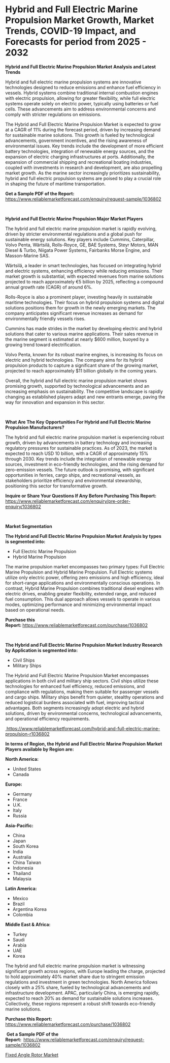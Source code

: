 <p><h1>Hybrid and Full Electric Marine Propulsion Market Growth, Market Trends, COVID-19 Impact, and Forecasts for period from 2025 - 2032</h1></p><p><strong>Hybrid and Full Electric Marine Propulsion Market Analysis and Latest Trends</strong></p>
<p><p>Hybrid and full electric marine propulsion systems are innovative technologies designed to reduce emissions and enhance fuel efficiency in vessels. Hybrid systems combine traditional internal combustion engines with electric propulsion, allowing for greater flexibility, while full electric systems operate solely on electric power, typically using batteries or fuel cells. These advancements aim to address environmental concerns and comply with stricter regulations on emissions.</p><p>The Hybrid and Full Electric Marine Propulsion Market is expected to grow at a CAGR of 11% during the forecast period, driven by increasing demand for sustainable marine solutions. This growth is fueled by technological advancements, government incentives, and the rising awareness of environmental issues. Key trends include the development of more efficient battery technologies, integration of renewable energy sources, and the expansion of electric charging infrastructures at ports. Additionally, the expansion of commercial shipping and recreational boating industries, coupled with investments in research and development, are also propelling market growth. As the marine sector increasingly prioritizes sustainability, hybrid and full electric propulsion systems are poised to play a crucial role in shaping the future of maritime transportation.</p></p>
<p><strong>Get a Sample PDF of the Report:&nbsp;</strong> <a href="https://www.reliablemarketforecast.com/enquiry/request-sample/1036802?utm_campaign=2479&utm_medium=2&utm_source=Github&utm_content=ia&utm_term=10042025&utm_id=hybrid-and-full-electric-marine-propulsion">https://www.reliablemarketforecast.com/enquiry/request-sample/1036802</a></p>
<p>&nbsp;</p>
<p><strong>Hybrid and Full Electric Marine Propulsion Major Market Players</strong></p>
<p><p>The hybrid and full electric marine propulsion market is rapidly evolving, driven by stricter environmental regulations and a global push for sustainable energy solutions. Key players include Cummins, Caterpillar, Volvo Penta, Wärtsilä, Rolls-Royce, GE, BAE Systems, Steyr Motors, MAN Diesel & Turbo, Niigata Power Systems, Fairbanks Morse Engine, and Masson-Marine SAS.</p><p>Wärtsilä, a leader in smart technologies, has focused on integrating hybrid and electric systems, enhancing efficiency while reducing emissions. Their market growth is substantial, with expected revenues from marine solutions projected to reach approximately €5 billion by 2025, reflecting a compound annual growth rate (CAGR) of around 6%.</p><p>Rolls-Royce is also a prominent player, investing heavily in sustainable maritime technologies. Their focus on hybrid propulsion systems and digital solutions positions them for growth in the newly emerging markets. The company anticipates significant revenue increases as demand for environmentally friendly vessels rises.</p><p>Cummins has made strides in the market by developing electric and hybrid solutions that cater to various marine applications. Their sales revenue in the marine segment is estimated at nearly $600 million, buoyed by a growing trend toward electrification.</p><p>Volvo Penta, known for its robust marine engines, is increasing its focus on electric and hybrid technologies. The company aims for its hybrid propulsion products to capture a significant share of the growing market, projected to reach approximately $11 billion globally in the coming years.</p><p>Overall, the hybrid and full electric marine propulsion market shows promising growth, supported by technological advancements and an increasing emphasis on sustainability. The competitive landscape is rapidly changing as established players adapt and new entrants emerge, paving the way for innovation and expansion in this sector.</p></p>
<p>&nbsp;</p>
<p><strong>What Are The Key Opportunities For Hybrid and Full Electric Marine Propulsion Manufacturers?</strong></p>
<p><p>The hybrid and full electric marine propulsion market is experiencing robust growth, driven by advancements in battery technology and increasing regulatory pressures for sustainable practices. As of 2023, the market is expected to reach USD 10 billion, with a CAGR of approximately 15% through 2030. Key trends include the integration of renewable energy sources, investment in eco-friendly technologies, and the rising demand for zero-emission vessels. The future outlook is promising, with significant opportunities in ferries, cargo ships, and recreational vessels, as stakeholders prioritize efficiency and environmental stewardship, positioning this sector for transformative growth.</p></p>
<p><strong>Inquire or Share Your Questions If Any Before Purchasing This Report:</strong> <a href="https://www.reliablemarketforecast.com/enquiry/pre-order-enquiry/1036802?utm_campaign=2479&utm_medium=2&utm_source=Github&utm_content=ia&utm_term=10042025&utm_id=hybrid-and-full-electric-marine-propulsion">https://www.reliablemarketforecast.com/enquiry/pre-order-enquiry/1036802</a></p>
<p>&nbsp;</p>
<p><strong>Market Segmentation</strong></p>
<p><strong>The Hybrid and Full Electric Marine Propulsion Market Analysis by types is segmented into:</strong></p>
<p><ul><li>Full Electric Marine Propulsion</li><li>Hybrid Marine Propulsion</li></ul></p>
<p><p>The marine propulsion market encompasses two primary types: Full Electric Marine Propulsion and Hybrid Marine Propulsion. Full Electric systems utilize only electric power, offering zero emissions and high efficiency, ideal for short-range applications and environmentally conscious operations. In contrast, Hybrid Marine Propulsion combines traditional diesel engines with electric drives, enabling greater flexibility, extended range, and reduced fuel consumption. This dual approach allows vessels to operate in various modes, optimizing performance and minimizing environmental impact based on operational needs.</p></p>
<p><strong>Purchase this Report:&nbsp;</strong><a href="https://www.reliablemarketforecast.com/purchase/1036802?utm_campaign=2479&utm_medium=2&utm_source=Github&utm_content=ia&utm_term=10042025&utm_id=hybrid-and-full-electric-marine-propulsion">https://www.reliablemarketforecast.com/purchase/1036802</a></p>
<p>&nbsp;</p>
<p><strong>The Hybrid and Full Electric Marine Propulsion Market Industry Research by Application is segmented into:</strong></p>
<p><ul><li>Civil Ships</li><li>Military Ships</li></ul></p>
<p><p>The Hybrid and Full Electric Marine Propulsion Market encompasses applications in both civil and military ship sectors. Civil ships utilize these technologies for enhanced fuel efficiency, reduced emissions, and compliance with regulations, making them suitable for passenger vessels and cargo ships. Military ships benefit from quieter, stealthy operations and reduced logistical burdens associated with fuel, improving tactical advantages. Both segments increasingly adopt electric and hybrid solutions, driven by environmental concerns, technological advancements, and operational efficiency requirements.</p></p>
<p><a href="https://www.reliablemarketforecast.com/hybrid-and-full-electric-marine-propulsion-r1036802?utm_campaign=2479&utm_medium=2&utm_source=Github&utm_content=ia&utm_term=10042025&utm_id=hybrid-and-full-electric-marine-propulsion">&nbsp;https://www.reliablemarketforecast.com/hybrid-and-full-electric-marine-propulsion-r1036802</a></p>
<p><strong>In terms of Region, the Hybrid and Full Electric Marine Propulsion Market Players available by Region are:</strong></p>
<p>
    <p> <strong> North America: </strong>
        <ul>
            <li>United States</li>
            <li>Canada</li>
        </ul>
        </p> 
    <p> <strong> Europe: </strong>
        <ul>
            <li>Germany</li>
            <li>France</li>
            <li>U.K.</li>
            <li>Italy</li>
            <li>Russia</li>
        </ul>
        </p> 
    <p> <strong> Asia-Pacific: </strong>
        <ul>
            <li>China</li>
            <li>Japan</li>
            <li>South Korea</li>
            <li>India</li>
            <li>Australia</li>
            <li>China Taiwan</li>
            <li>Indonesia</li>
            <li>Thailand</li>
            <li>Malaysia</li>
        </ul>
        </p> 
    <p> <strong> Latin America: </strong>
        <ul>
            <li>Mexico</li>
            <li>Brazil</li>
            <li>Argentina Korea</li>
            <li>Colombia</li>
        </ul>
        </p> 
    <p> <strong> Middle East & Africa: </strong>
        <ul>
            <li>Turkey</li>
            <li>Saudi</li>
            <li>Arabia</li>
            <li>UAE</li>
            <li>Korea</li>
        </ul>
    </p>
    </p>
<p><p>The hybrid and full electric marine propulsion market is witnessing significant growth across regions, with Europe leading the charge, projected to hold approximately 40% market share due to stringent emission regulations and investment in green technologies. North America follows closely with a 25% share, fueled by technological advancements and infrastructure development. APAC, particularly China, is emerging rapidly, expected to reach 20% as demand for sustainable solutions increases. Collectively, these regions represent a robust shift towards eco-friendly marine solutions.</p></p>
<p><strong>Purchase this Report: </strong><a href="https://www.reliablemarketforecast.com/purchase/1036802?utm_campaign=2479&utm_medium=2&utm_source=Github&utm_content=ia&utm_term=10042025&utm_id=hybrid-and-full-electric-marine-propulsion">https://www.reliablemarketforecast.com/purchase/1036802</a></p>
<p>&nbsp;<strong>Get a Sample PDF of the Report:&nbsp;&nbsp;</strong><a href="https://www.reliablemarketforecast.com/enquiry/request-sample/1036802?utm_campaign=2479&utm_medium=2&utm_source=Github&utm_content=ia&utm_term=10042025&utm_id=hybrid-and-full-electric-marine-propulsion">https://www.reliablemarketforecast.com/enquiry/request-sample/1036802</a></p>
<p><strong></strong></p>
<p><p><a href="https://github.com/debowflaggqw/Market-Research-Report-List-1/blob/main/fixed-angle-rotor-market.md?utm_campaign=2479&utm_medium=2&utm_source=Github&utm_content=ia&utm_term=10042025&utm_id=hybrid-and-full-electric-marine-propulsion">Fixed Angle Rotor Market</a></p></p>